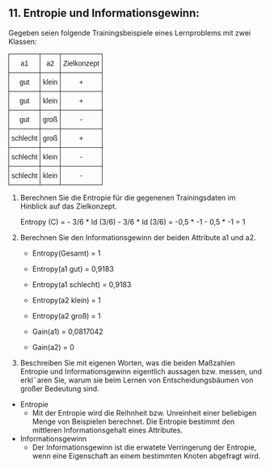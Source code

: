 ## 11. Entropie und Informationsgewinn:
Gegeben seien folgende Trainingsbeispiele eines Lernproblems mit zwei Klassen:

<style type="text/css">
.tg  {border-collapse:collapse;border-spacing:0;}
.tg td{font-family:Arial, sans-serif;font-size:14px;padding:10px 5px;border-style:solid;border-width:1px;overflow:hidden;word-break:normal;}
.tg th{font-family:Arial, sans-serif;font-size:14px;font-weight:normal;padding:10px 5px;border-style:solid;border-width:1px;overflow:hidden;word-break:normal;}
.tg .tg-baqh{text-align:center;vertical-align:top}
</style>
<table class="tg">
  <tr>
    <th class="tg-baqh">a1</th>
    <th class="tg-baqh">a2</th>
    <th class="tg-baqh">Zielkonzept</th>
  </tr>
  <tr>
    <td class="tg-baqh">gut</td>
    <td class="tg-baqh">klein</td>
    <td class="tg-baqh">+</td>
  </tr>
  <tr>
    <td class="tg-baqh">gut</td>
    <td class="tg-baqh">klein</td>
    <td class="tg-baqh">+</td>
  </tr>
  <tr>
    <td class="tg-baqh">gut</td>
    <td class="tg-baqh">groß</td>
    <td class="tg-baqh">-</td>
  </tr>
  <tr>
    <td class="tg-baqh">schlecht</td>
    <td class="tg-baqh">groß</td>
    <td class="tg-baqh">+</td>
  </tr>
  <tr>
    <td class="tg-baqh">schlecht</td>
    <td class="tg-baqh">klein</td>
    <td class="tg-baqh">-</td>
  </tr>
  <tr>
    <td class="tg-baqh">schlecht</td>
    <td class="tg-baqh">klein</td>
    <td class="tg-baqh">-</td>
  </tr>
</table>

1. Berechnen Sie die Entropie für die gegenenen Trainingsdaten im Hinblick auf das Zielkonzept.

    Entropy (C) = - 3/6 * ld (3/6)  - 3/6 * ld (3/6) 
                = -0,5 * -1         - 0,5 * -1
                = 1

2. Berechnen Sie den Informationsgewinn der beiden Attribute a1 und a2.
    - Entropy(Gesamt) = 1  
    - Entropy(a1 gut) = 0,9183
    - Entropy(a1 schlecht) = 0,9183
    - Entropy(a2 klein) = 1
    - Entropy(a2 groß) = 1

    - Gain(a1) = 0,0817042
    - Gain(a2) = 0

3. Beschreiben Sie mit eigenen Worten, was die beiden Maßzahlen Entropie und Informationsgewinn eigentlich aussagen bzw. messen, und erkl¨aren Sie, warum sie beim Lernen von Entscheidungsbäumen von großer Bedeutung sind.

- Entropie
    - Mit der Entropie wird die Reihnheit bzw. Unreinheit einer beliebigen Menge von Beispielen berechnet. Die Entropie bestimmt den mittleren Informationsgehalt eines Attributes.
- Informationsgewinn
    - Der Informationsgewinn ist die erwatete Verringerung der Entropie, wenn eine Eigenschaft an einem bestimmten Knoten abgefragt wird.
